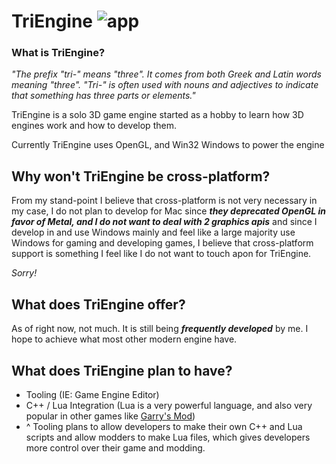 # TriEngine ![app](https://github.com/user-attachments/assets/fc03e2c1-c84f-4f5e-96da-6bb82006205e)
### What is TriEngine?
*"The prefix "tri-" means "three". It comes from both Greek and Latin words meaning "three". "Tri-" is often used with nouns and adjectives to indicate that something has three parts or elements."*

TriEngine is a solo 3D game engine started as a hobby to learn how 3D engines work and how to develop them. 

Currently TriEngine uses OpenGL, and Win32 Windows to power the engine

## Why won't TriEngine be cross-platform?
From my stand-point I believe that cross-platform is not very necessary in my case, I do not plan to develop for Mac since ***they deprecated OpenGL in favor of Metal, and I do not want to deal with 2 graphics apis***
and since I develop in and use Windows mainly and feel like a large majority use Windows for gaming and developing games, I believe that cross-platform support is something I feel like I do not want to touch apon for TriEngine.

*Sorry!*

## What does TriEngine offer?
As of right now, not much. It is still being ***frequently developed*** by me. I hope to achieve what most other modern engine have.

## What does TriEngine plan to have?
* Tooling (IE: Game Engine Editor)
* C++ / Lua Integration (Lua is a very powerful language, and also very popular in other games like <a href="https://wiki.facepunch.com/gmod/Beginner_Tutorial_Intro">Garry's Mod</a>)
* ^ Tooling plans to allow developers to make their own C++ and Lua scripts and allow modders to make Lua files, which gives developers more control over their game and modding.

